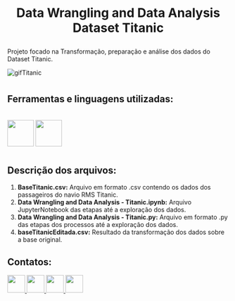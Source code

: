 # <p align=center> Data Wrangling and Data Analysis Dataset Titanic </p>
Projeto focado na Transformação, preparação e análise dos dados do Dataset Titanic.


![gifTitanic](https://user-images.githubusercontent.com/54869201/150991886-4861733f-1305-452a-a375-9a940db2ca02.gif)


#

## Ferramentas e linguagens utilizadas:


<div>
 
&nbsp;        
<img height=60 width=60 src="https://cdn.jsdelivr.net/gh/devicons/devicon/icons/jupyter/jupyter-original-wordmark.svg" />
<img height=60 width=60 src="https://cdn.jsdelivr.net/gh/devicons/devicon/icons/python/python-original.svg" />
</div>

#

## Descrição dos arquivos:

 1. **BaseTitanic.csv:** Arquivo em formato .csv contendo os dados dos passageiros do navio RMS Titanic.
 1. **Data Wrangling and Data Analysis - Titanic.ipynb:** Arquivo JupyterNotebook das etapas até a  exploração dos dados.
 1. **Data Wrangling and Data Analysis - Titanic.py:** Arquivo em formato .py das etapas dos processos até a  exploração dos dados.
 1. **baseTitanicEditada.csv:** Resultado da transformação dos dados sobre a base original.

## Contatos:

<div>  
  
  <a href="https://www.linkedin.com/in/tferreirasilva/">
    <img width=40 src="https://cdn.jsdelivr.net/gh/devicons/devicon/icons/linkedin/linkedin-original.svg" />
  </a>
 
  <a href = "mailto:thiago.ferreirawd@gmail.com">
      <img width=40 src="https://cdn.jsdelivr.net/gh/devicons/devicon/icons/google/google-original.svg" />
  </a>
  
  <a href = "https://www.facebook.com/thiago.ferreira.50746">
    <img width=40 src="https://cdn.jsdelivr.net/gh/devicons/devicon/icons/facebook/facebook-original.svg" />
  </a>
 
  <a href = "https://github.com/ThiagoFerreiraWD">
    <img width=40 src="https://cdn.jsdelivr.net/gh/devicons/devicon/icons/github/github-original.svg" />
  </a>     
</div>
